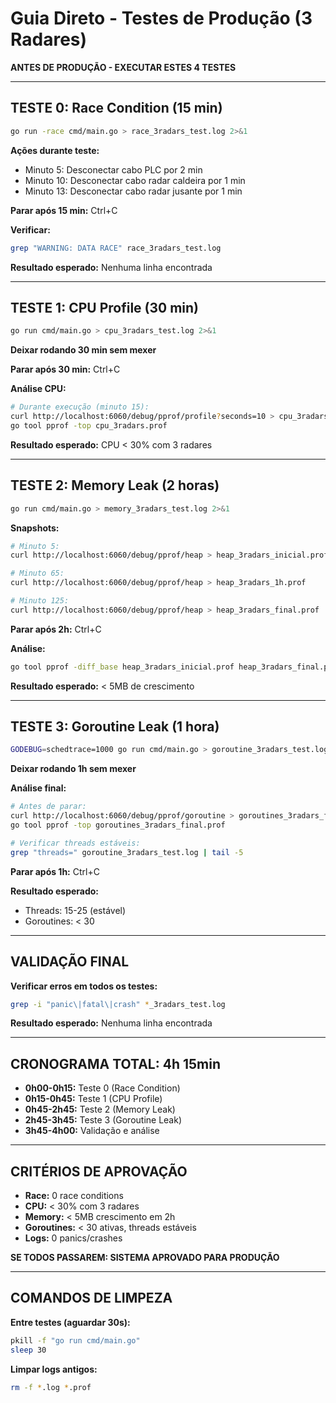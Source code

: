 # Guia Direto - Testes de Produção (3 Radares)

**ANTES DE PRODUÇÃO - EXECUTAR ESTES 4 TESTES**

---

## TESTE 0: Race Condition (15 min)

```bash
go run -race cmd/main.go > race_3radars_test.log 2>&1
```

**Ações durante teste:**
- Minuto 5: Desconectar cabo PLC por 2 min
- Minuto 10: Desconectar cabo radar caldeira por 1 min  
- Minuto 13: Desconectar cabo radar jusante por 1 min

**Parar após 15 min:** Ctrl+C

**Verificar:**
```bash
grep "WARNING: DATA RACE" race_3radars_test.log
```
**Resultado esperado:** Nenhuma linha encontrada

---

## TESTE 1: CPU Profile (30 min)

```bash
go run cmd/main.go > cpu_3radars_test.log 2>&1
```

**Deixar rodando 30 min sem mexer**

**Parar após 30 min:** Ctrl+C

**Análise CPU:**
```bash
# Durante execução (minuto 15):
curl http://localhost:6060/debug/pprof/profile?seconds=10 > cpu_3radars.prof
go tool pprof -top cpu_3radars.prof
```

**Resultado esperado:** CPU < 30% com 3 radares

---

## TESTE 2: Memory Leak (2 horas)

```bash
go run cmd/main.go > memory_3radars_test.log 2>&1
```

**Snapshots:**
```bash
# Minuto 5:
curl http://localhost:6060/debug/pprof/heap > heap_3radars_inicial.prof

# Minuto 65:
curl http://localhost:6060/debug/pprof/heap > heap_3radars_1h.prof

# Minuto 125:
curl http://localhost:6060/debug/pprof/heap > heap_3radars_final.prof
```

**Parar após 2h:** Ctrl+C

**Análise:**
```bash
go tool pprof -diff_base heap_3radars_inicial.prof heap_3radars_final.prof
```

**Resultado esperado:** < 5MB de crescimento

---

## TESTE 3: Goroutine Leak (1 hora)

```bash
GODEBUG=schedtrace=1000 go run cmd/main.go > goroutine_3radars_test.log 2>&1
```

**Deixar rodando 1h sem mexer**

**Análise final:**
```bash
# Antes de parar:
curl http://localhost:6060/debug/pprof/goroutine > goroutines_3radars_final.prof
go tool pprof -top goroutines_3radars_final.prof

# Verificar threads estáveis:
grep "threads=" goroutine_3radars_test.log | tail -5
```

**Parar após 1h:** Ctrl+C

**Resultado esperado:** 
- Threads: 15-25 (estável)
- Goroutines: < 30

---

## VALIDAÇÃO FINAL

**Verificar erros em todos os testes:**
```bash
grep -i "panic\|fatal\|crash" *_3radars_test.log
```

**Resultado esperado:** Nenhuma linha encontrada

---

## CRONOGRAMA TOTAL: 4h 15min

- **0h00-0h15:** Teste 0 (Race Condition)
- **0h15-0h45:** Teste 1 (CPU Profile) 
- **0h45-2h45:** Teste 2 (Memory Leak)
- **2h45-3h45:** Teste 3 (Goroutine Leak)
- **3h45-4h00:** Validação e análise

---

## CRITÉRIOS DE APROVAÇÃO

- **Race:** 0 race conditions
- **CPU:** < 30% com 3 radares  
- **Memory:** < 5MB crescimento em 2h
- **Goroutines:** < 30 ativas, threads estáveis
- **Logs:** 0 panics/crashes

**SE TODOS PASSAREM: SISTEMA APROVADO PARA PRODUÇÃO**

---

## COMANDOS DE LIMPEZA

**Entre testes (aguardar 30s):**
```bash
pkill -f "go run cmd/main.go"
sleep 30
```

**Limpar logs antigos:**
```bash
rm -f *.log *.prof
```